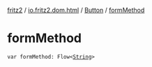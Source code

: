 [fritz2](../../index.md) / [io.fritz2.dom.html](../index.md) / [Button](index.md) / [formMethod](./form-method.md)

# formMethod

`var formMethod: Flow<`[`String`](https://kotlinlang.org/api/latest/jvm/stdlib/kotlin/-string/index.html)`>`